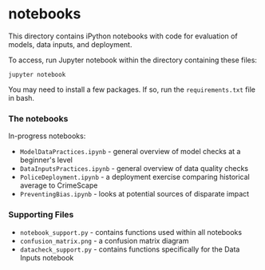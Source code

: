 # notebooks

This directory contains iPython notebooks with code for evaluation of models, data inputs, and deployment.

To access, run Jupyter notebook within the directory containing these files:

`jupyter notebook`

You may need to install a few packages. If so, run the `requirements.txt` file
in bash.

### The notebooks

In-progress notebooks:

- `ModelDataPractices.ipynb` - general overview of model checks at a 
beginner's level
- `DataInputsPractices.ipynb` - general overview of data quality checks
- `PoliceDeployment.ipynb` - a deployment exercise comparing historical average
to CrimeScape
- `PreventingBias.ipynb` - looks at potential sources of disparate impact

### Supporting Files

- `notebook_support.py` - contains functions used within all notebooks
- `confusion_matrix.png` - a confusion matrix diagram 
- `datacheck_support.py` - contains functions specifically for the Data Inputs notebook
